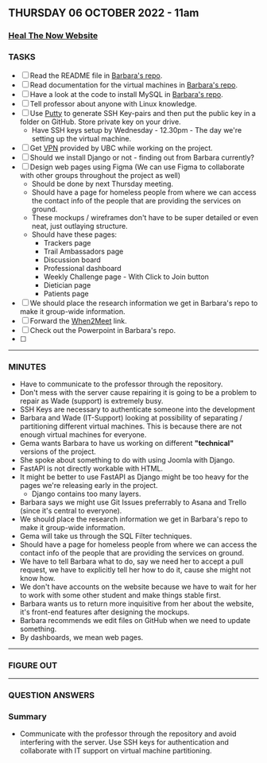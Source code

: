 ## THURSDAY 06 OCTOBER 2022 - 11am

### [Heal The Now Website](https://www.healthenow.com/)

### TASKS

- [ ] Read the README file in [Barbara's repo](https://github.com/COSC499demo-rtp/coscdemo).
- [ ] Read documentation for the virtual machines in [Barbara's repo](https://www.putty.org/).
- [ ] Have a look at the code to install MySQL in [Barbara's repo](https://github.com/COSC499demo-rtp/coscdemo).
- [ ] Tell professor about anyone with Linux knowledge.
- [ ] Use [Putty](https://www.putty.org/) to generate SSH Key-pairs and then put the public key in a folder on GitHub. Store private key on your drive.
  - Have SSH keys setup by Wednesday - 12.30pm - The day we're setting up the virtual machine.
- [ ] Get [VPN](https://it.ubc.ca/services/email-voice-internet/myvpn/how-access-myvpn) provided by UBC while working on the project.
- [ ] Should we install Django or not - finding out from Barbara currently?
- [ ] Design web pages using Figma (We can use Figma to collaborate with other groups throughout the project as well)
  - Should be done by next Thursday meeting.
  - Should have a page for homeless people from where we can access the contact info of the people that are providing the services on ground.
  - These mockups / wireframes don't have to be super detailed or even neat, just outlaying structure.
  - Should have these pages:
    - Trackers page
    - Trail Ambassadors page
    - Discussion board
    - Professional dashboard
    - Weekly Challenge page - With Click to Join button
    - Dietician page
    - Patients page
- [ ] We should place the research information we get in Barbara's repo to make it group-wide information.
- [ ] Forward the [When2Meet](https://www.when2meet.com/?17153811-jIgFU) link.
- [ ] Check out the Powerpoint in Barbara's repo.
- [ ]

---

### MINUTES

- Have to communicate to the professor through the repository.
- Don't mess with the server cause repairing it is going to be a problem to repair as Wade (support) is extremely busy.
- SSH Keys are necessary to authenticate someone into the development
- Barbara and Wade (IT-Support) looking at possibility of separating / partitioning different virtual machines. This is because there are not enough virtual machines for everyone.
- Gema wants Barbara to have us working on different **"technical"** versions of the project.
- She spoke about something to do with using Joomla with Django.
- FastAPI is not directly workable with HTML.
- It might be better to use FastAPI as Django might be too heavy for the pages we're releasing early in the project.
  - Django contains too many layers.
- Barbara says we might use Git Issues preferrably to Asana and Trello (since it's central to everyone).
- We should place the research information we get in Barbara's repo to make it group-wide information.
- Gema will take us through the SQL Filter techniques.
- Should have a page for homeless people from where we can access the contact info of the people that are providing the services on ground.
- We have to tell Barbara what to do, say we need her to accept a pull request, we have to explicitly tell her how to do it, cause she might not know how.
- We don't have accounts on the website because we have to wait for her to work with some other student and make things stable first.
- Barbara wants us to return more inquisitive from her about the website, it's front-end features after designing the mockups.
- Barbara recommends we edit files on GitHub when we need to update something.
- By dashboards, we mean web pages.

---

### FIGURE OUT

---

### QUESTION ANSWERS


### Summary

- Communicate with the professor through the repository and avoid interfering with the server. Use SSH keys for authentication and collaborate with IT support on virtual machine partitioning.

>
